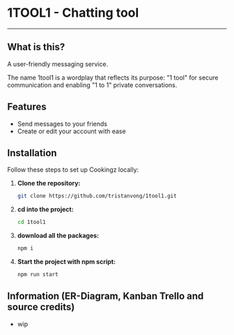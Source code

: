 # 1TOOL1 - Chatting tool

---

## What is this?

A user-friendly messaging service.

The name 1tool1 is a wordplay that reflects its purpose: "1 tool" for secure communication and enabling "1 to 1" private conversations.

## Features

- Send messages to your friends
- Create or edit your account with ease

## Installation

Follow these steps to set up Cookingz locally:

1. **Clone the repository:**

   ```bash
   git clone https://github.com/tristanvong/1tool1.git
   ```
   
2. **cd into the project:**

    ```bash
    cd 1tool1
    ```
    
3. **download all the packages:**

    ```bash
    npm i
    ```
    
3. **Start the project with npm script:**

    ```bash
    npm run start
    ```
   
## Information (ER-Diagram, Kanban Trello and source credits)
- wip